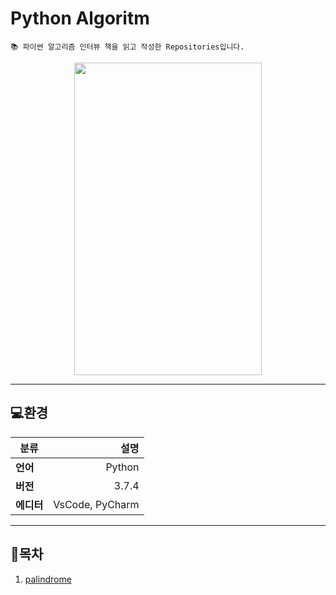 # Python Algoritm

```
📚 파이썬 알고리즘 인터뷰 책을 읽고 작성한 Repositories입니다.
```
<center>
<img src="https://t1.daumcdn.net/cfile/tistory/99EB5C3F5F0416A22D?download" width="300" height="500">
</center>


---
## **💻환경**
| **분류**   |        **설명** |
| ---------- | --------------: |
| **언어**   |          Python |
| **버전**   |           3.7.4 |
| **에디터** | VsCode, PyCharm |

---
## **📝목차**

1. [palindrome](https://github.com/devsungminPython-Algorithm/tree/master/Code/palindrome/palindrome.py)